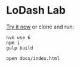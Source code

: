 LoDash Lab
==========

[Try it now](http://dexters-lab.io/) or clone and run:
```
nvm use 6
npm i
gulp build

open docs/index.html
```
